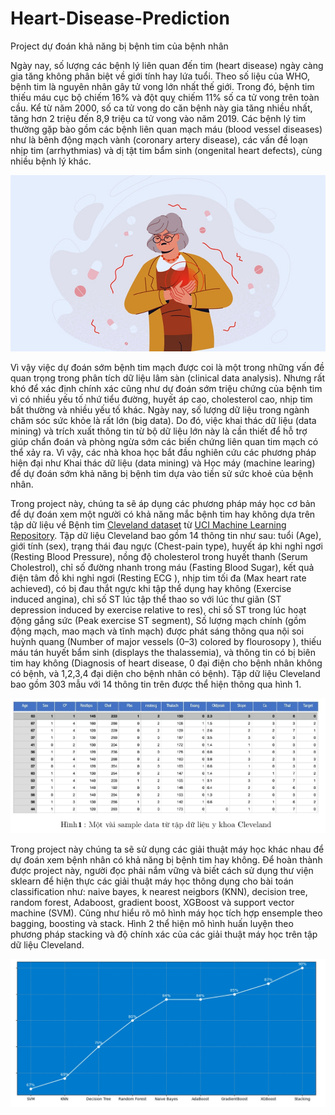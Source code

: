 # Heart-Disease-Prediction
Project dự đoán khả năng bị bệnh tim của bệnh nhân


Ngày nay, số lượng các bệnh lý liên quan đến tim (heart disease) ngày càng gia tăng không phân
biệt về giới tính hay lứa tuổi. Theo số liệu của WHO, bệnh tim là nguyên nhân gây tử vong lớn nhất
thế giới. Trong đó, bệnh tim thiếu máu cục bộ chiếm 16% và đột quỵ chiếm 11% số ca tử vong trên
toàn cầu. Kể từ năm 2000, số ca tử vong do căn bệnh này gia tăng nhiều nhất, tăng hơn 2 triệu đến
8,9 triệu ca tử vong vào năm 2019. Các bệnh lý tim thường gặp bào gồm các bệnh liên quan mạch máu
(blood vessel diseases) như là bênh động mạch vành (coronary artery disease), các vấn đề loạn nhịp tim
(arrhythmias) và dị tật tim bẩm sinh (ongenital heart defects), cùng nhiều bệnh lý khác.

<p align="center">
<img src="images/Heart_disease_example.jpeg" alt="drawing" width="700"/>
</p>

Vì vậy việc dự đoán sớm bệnh tim mạch được coi là một trong những vấn đề quan trọng trong phân
tích dữ liệu lâm sàn (clinical data analysis). Nhưng rất khó để xác định chính xác cũng như dự đoán
sớm triệu chứng của bệnh tim vì có nhiều yếu tố nhứ tiểu đường, huyết áp cao, cholesterol cao, nhịp
tim bất thường và nhiều yếu tố khác. Ngày nay, số lượng dữ liệu trong ngành chăm sóc sức khỏe là rất
lớn (big data). Do đó, việc khai thác dữ liệu (data mining) và trích xuất thông tin từ bộ dữ liệu lớn
này là cần thiết để hỗ trợ giúp chẩn đoán và phòng ngừa sớm các biến chứng liên quan tim mạch có
thể xảy ra. Vì vậy, các nhà khoa học bắt đầu nghiên cứu các phương pháp hiện đại như Khai thác dữ
liệu (data mining) và Học máy (machine learing) để dự đoán sớm khả năng bị bệnh tim dựa vào tiền
sử sức khoẻ của bệnh nhân.

Trong project này, chúng ta sẽ áp dụng các phương pháp máy học cơ bản để dự đoán xem một
người có khả năng mắc bệnh tim hay không dựa trên tập dữ liệu về Bệnh tim 
[Cleveland dataset](https://drive.google.com/file/d/1oGsM9EAFWiE28jDXT1IKhWwsqzIOcXcN/view) từ
[UCI Machine Learning Repository](https://archive.ics.uci.edu/datasets). Tập dữ liệu Cleveland bao 
gồm 14 thông tin như sau: tuổi (Age),
giới tính (sex), trạng thái đau ngực (Chest-pain type), huyết áp khi nghỉ ngơi (Resting Blood Pressure),
nồng độ cholesterol trong huyết thanh (Serum Cholestrol), chỉ số đường nhanh trong máu (Fasting
Blood Sugar), kết quả điện tâm đồ khi nghỉ ngơi (Resting ECG ), nhịp tim tối đa (Max heart rate
achieved), có bị đau thắt ngực khi tập thể dụng hay không (Exercise induced angina), chỉ số ST lúc
tập thể thao so với lúc thư giãn (ST depression induced by exercise relative to res), chỉ số ST trong
lúc hoạt động gắng sức (Peak exercise ST segment), Số lượng mạch chính (gồm động mạch, mao mạch
và tĩnh mạch) được phát sáng thông qua nội soi huỳnh quang (Number of major vessels (0–3) colored
by flourosopy ), thiếu máu tán huyết bẩm sinh (displays the thalassemia), và thông tin có bị biên tim
hay không (Diagnosis of heart disease, 0 đại điện cho bệnh nhân không có bệnh, và 1,2,3,4 đại diện cho
bệnh nhân có bệnh). Tập dữ liệu Cleveland bao gồm 303 mẫu với 14 thông tin trên được thể hiện thông
qua hình 1.

<img src="images/Cleveland_samples_data.jpeg" alt="drawing" width="800"/>

Trong project này chúng ta sẽ sử dụng các giải thuật máy học khác nhau để dự đoán xem bệnh nhân
có khả năng bị bệnh tim hay không. Để hoàn thành được project này, người đọc phải nắm vững và 
biết cách sử dụng thư viện sklearn để hiện thực các giải thuật máy học thông dụng
cho bài toán classification như: naive bayes, k nearest neigbors (KNN), decision tree, random
forest, Adaboost, gradient boost, XGBoost và support vector machine (SVM). Cũng như
hiểu rõ mô hình máy học tích hợp ensemple theo bagging, boosting và stack. Hình 2 thể hiện mô hình
huấn luyện theo phương pháp stacking và độ chính xác của các giải thuật máy học trên tập dữ liệu
Cleveland.

<img src="images/Accuracy_of_algorithms_on_Cleveland_dataset2.jpeg" alt="drawing" width="900"/>
